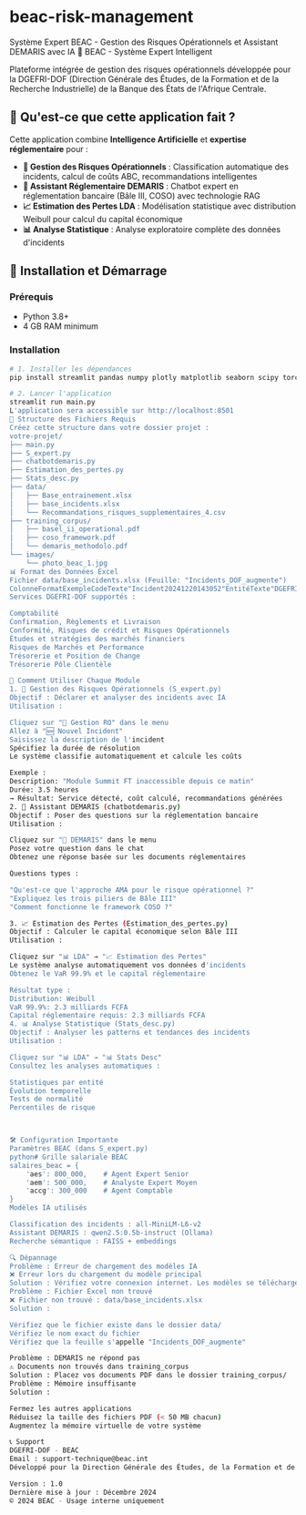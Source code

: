 # beac-risk-management
Système Expert BEAC - Gestion des Risques Opérationnels et Assistant DEMARIS avec IA
 🏦 BEAC - Système Expert Intelligent

Plateforme intégrée de gestion des risques opérationnels développée pour la DGEFRI-DOF (Direction Générale des Études, de la Formation et de la Recherche Industrielle) de la Banque des États de l'Afrique Centrale.

## 🎯 Qu'est-ce que cette application fait ?

Cette application combine **Intelligence Artificielle** et **expertise réglementaire** pour :

- **🔧 Gestion des Risques Opérationnels** : Classification automatique des incidents, calcul de coûts ABC, recommandations intelligentes
- **💬 Assistant Réglementaire DEMARIS** : Chatbot expert en réglementation bancaire (Bâle III, COSO) avec technologie RAG
- **📈 Estimation des Pertes LDA** : Modélisation statistique avec distribution Weibull pour calcul du capital économique
- **📊 Analyse Statistique** : Analyse exploratoire complète des données d'incidents

## 🚀 Installation et Démarrage

### Prérequis
- Python 3.8+
- 4 GB RAM minimum

### Installation
```bash
# 1. Installer les dépendances
pip install streamlit pandas numpy plotly matplotlib seaborn scipy torch sentence-transformers scikit-learn langchain langchain-community langchain-huggingface faiss-cpu openpyxl rouge-score nltk

# 2. Lancer l'application
streamlit run main.py
L'application sera accessible sur http://localhost:8501
📁 Structure des Fichiers Requis
Créez cette structure dans votre dossier projet :
votre-projet/
├── main.py
├── S_expert.py
├── chatbotdemaris.py
├── Estimation_des_pertes.py
├── Stats_desc.py
├── data/
│   ├── Base_entrainement.xlsx
│   ├── base_incidents.xlsx
│   └── Recommandations_risques_supplementaires_4.csv
├── training_corpus/
│   ├── basel_ii_operational.pdf
│   ├── coso_framework.pdf
│   └── demaris_methodolo.pdf
└── images/
    └── photo_beac_1.jpg
📊 Format des Données Excel
Fichier data/base_incidents.xlsx (Feuille: "Incidents_DOF_augmente")
ColonneFormatExempleCodeTexte"Incident20241220143052"EntitéTexte"DGEFRI-DOF : Comptabilité"GravitéTexte"Fort", "Moyen", "Faible", "Très fort", "Très faible"Cout_total_estime(en 10 000 FCFA)Nombre25 (= 250,000 FCFA)Date de survenanceDate"15-03-2024" (format DD-MM-YYYY)Catégorie_RisqueTexte"RSI", "RF", "RH", "RC"Temps_HNombre2.5 (heures)
Services DGEFRI-DOF supportés :

Comptabilité
Confirmation, Règlements et Livraison
Conformité, Risques de crédit et Risques Opérationnels
Études et stratégies des marchés financiers
Risques de Marchés et Performance
Trésorerie et Position de Change
Trésorerie Pôle Clientèle

🔧 Comment Utiliser Chaque Module
1. 🔧 Gestion des Risques Opérationnels (S_expert.py)
Objectif : Déclarer et analyser des incidents avec IA
Utilisation :

Cliquez sur "🔧 Gestion RO" dans le menu
Allez à "🆕 Nouvel Incident"
Saisissez la description de l'incident
Spécifiez la durée de résolution
Le système classifie automatiquement et calcule les coûts

Exemple :
Description: "Module Summit FT inaccessible depuis ce matin"
Durée: 3.5 heures
→ Résultat: Service détecté, coût calculé, recommandations générées
2. 💬 Assistant DEMARIS (chatbotdemaris.py)
Objectif : Poser des questions sur la réglementation bancaire
Utilisation :

Cliquez sur "💬 DEMARIS" dans le menu
Posez votre question dans le chat
Obtenez une réponse basée sur les documents réglementaires

Questions types :

"Qu'est-ce que l'approche AMA pour le risque opérationnel ?"
"Expliquez les trois piliers de Bâle III"
"Comment fonctionne le framework COSO ?"

3. 📈 Estimation des Pertes (Estimation_des_pertes.py)
Objectif : Calculer le capital économique selon Bâle III
Utilisation :

Cliquez sur "📊 LDA" → "📈 Estimation des Pertes"
Le système analyse automatiquement vos données d'incidents
Obtenez le VaR 99.9% et le capital réglementaire

Résultat type :
Distribution: Weibull
VaR 99.9%: 2.3 milliards FCFA
Capital réglementaire requis: 2.3 milliards FCFA
4. 📊 Analyse Statistique (Stats_desc.py)
Objectif : Analyser les patterns et tendances des incidents
Utilisation :

Cliquez sur "📊 LDA" → "📊 Stats Desc"
Consultez les analyses automatiques :

Statistiques par entité
Évolution temporelle
Tests de normalité
Percentiles de risque



🛠️ Configuration Importante
Paramètres BEAC (dans S_expert.py)
python# Grille salariale BEAC
salaires_beac = {
    'aes': 800_000,    # Agent Expert Senior
    'aem': 500_000,    # Analyste Expert Moyen  
    'accg': 300_000    # Agent Comptable
}
Modèles IA utilisés

Classification des incidents : all-MiniLM-L6-v2
Assistant DEMARIS : qwen2.5:0.5b-instruct (Ollama)
Recherche sémantique : FAISS + embeddings

🔍 Dépannage
Problème : Erreur de chargement des modèles IA
❌ Erreur lors du chargement du modèle principal
Solution : Vérifiez votre connexion internet. Les modèles se téléchargent automatiquement au premier lancement.
Problème : Fichier Excel non trouvé
❌ Fichier non trouvé : data/base_incidents.xlsx
Solution :

Vérifiez que le fichier existe dans le dossier data/
Vérifiez le nom exact du fichier
Vérifiez que la feuille s'appelle "Incidents_DOF_augmente"

Problème : DEMARIS ne répond pas
⚠️ Documents non trouvés dans training_corpus
Solution : Placez vos documents PDF dans le dossier training_corpus/
Problème : Mémoire insuffisante
Solution :

Fermez les autres applications
Réduisez la taille des fichiers PDF (< 50 MB chacun)
Augmentez la mémoire virtuelle de votre système

📞 Support
DGEFRI-DOF - BEAC
Email : support-technique@beac.int
Développé pour la Direction Générale des Études, de la Formation et de la Recherche Industrielle

Version : 1.0
Dernière mise à jour : Décembre 2024
© 2024 BEAC - Usage interne uniquement
